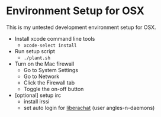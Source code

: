 # Environment Setup for OSX

This is my untested development environment setup for OSX.

- Install xcode command line tools
  - `xcode-select install`
- Run setup script
  - `./plant.sh`
- Turn on the Mac firewall
  - Go to System Settings
  - Go to Network
  - Click the Firewall tab
  - Toggle the on-off button
- [optional] setup irc
  - install irssi
  - set auto login for [liberachat](https://github.com/shabble/irssi-docs/wiki/liberachat#configure-sasl-automated-log-in) (user angles-n-daemons)
